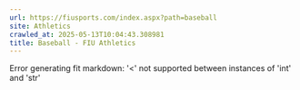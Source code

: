 ```yaml
---
url: https://fiusports.com/index.aspx?path=baseball
site: Athletics
crawled_at: 2025-05-13T10:04:43.308981
title: Baseball - FIU Athletics
---
```


Error generating fit markdown: '<' not supported between instances of 'int' and 'str'